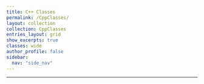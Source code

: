 ```yaml
---
title: C++ Classes
permalink: /CppClasses/
layout: collection
collection: CppClasses
entries_layout: grid
show_excerpts: true
classes: wide
author_profile: false
sidebar:
  nav: "side_nav"
---
```

---